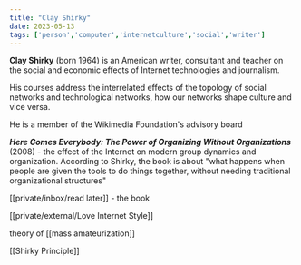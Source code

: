 ```yaml
---
title: "Clay Shirky"
date: 2023-05-13
tags: ['person','computer','internetculture','social','writer']
---
```

**Clay Shirky** (born 1964) is an American writer, consultant and teacher on the social and economic effects of Internet technologies and journalism. 

His courses address the interrelated effects of the topology of social networks and technological networks, how our networks shape culture and vice versa. 

He is a member of the Wikimedia Foundation's advisory board

_**Here Comes Everybody: The Power of Organizing Without Organizations**_ (2008) - the effect of the Internet on modern group dynamics and organization. According to Shirky, the book is about "what happens when people are given the tools to do things together, without needing traditional organizational structures"

[[private/inbox/read later]] - the book

[[private/external/Love Internet Style]] 

theory of [[mass amateurization]]


[[Shirky Principle]]